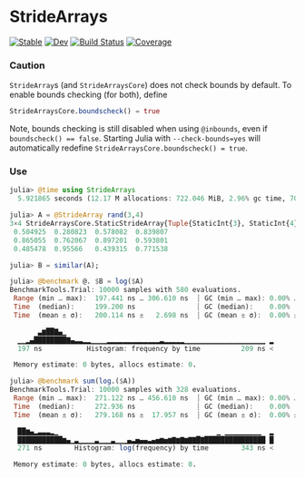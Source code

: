 # StrideArrays

[![Stable](https://img.shields.io/badge/docs-stable-blue.svg)](https://JuliaSIMD.github.io/StrideArrays.jl/stable)
[![Dev](https://img.shields.io/badge/docs-dev-blue.svg)](https://JuliaSIMD.github.io/StrideArrays.jl/dev)
[![Build Status](https://github.com/JuliaSIMD/StrideArrays.jl/workflows/CI/badge.svg)](https://github.com/JuliaSIMD/StrideArrays.jl/actions)
[![Coverage](https://codecov.io/gh/JuliaSIMD/StrideArrays.jl/branch/master/graph/badge.svg)](https://codecov.io/gh/JuliaSIMD/StrideArrays.jl)


### Caution

`StrideArray`s (and `StrideArraysCore`) does not check bounds by default. To enable bounds checking (for both), define
```julia
StrideArraysCore.boundscheck() = true
```
Note, bounds checking is still disabled when using `@inbounds`, even if `boundscheck() == false`.
Starting Julia with `--check-bounds=yes` will automatically redefine `StrideArraysCore.boundscheck() = true`.

### Use

```julia
julia> @time using StrideArrays
  5.921865 seconds (12.17 M allocations: 722.046 MiB, 2.96% gc time, 70.89% compilation time)

julia> A = @StrideArray rand(3,4)
3×4 StrideArraysCore.StaticStrideArray{Tuple{StaticInt{3}, StaticInt{4}}, (true, true), Float64, 2, 1, 0, (1, 2), Tuple{StaticInt{8}, StaticInt{24}}, Tuple{StaticInt{1}, StaticInt{1}}, 12} with indices 1:1:3×1:1:4:
 0.504925  0.280823  0.578082  0.839807
 0.865055  0.762067  0.897201  0.593801
 0.485478  0.95566   0.439315  0.771538

julia> B = similar(A);

julia> @benchmark @. $B = log($A)
BenchmarkTools.Trial: 10000 samples with 580 evaluations.
 Range (min … max):  197.441 ns … 306.610 ns  ┊ GC (min … max): 0.00% … 0.00%
 Time  (median):     199.200 ns               ┊ GC (median):    0.00%
 Time  (mean ± σ):   200.114 ns ±   2.698 ns  ┊ GC (mean ± σ):  0.00% ± 0.00%

       ▃▆██▇▄▁
  ▁▁▂▄████████▇▄▃▃▂▂▁▁▁▁▂▂▂▂▂▂▂▂▂▂▂▂▂▃▂▂▂▂▂▁▁▁▁▁▁▁▁▁▁▁▁▁▁▁▁▁▁▁▁ ▂
  197 ns           Histogram: frequency by time          209 ns <

 Memory estimate: 0 bytes, allocs estimate: 0.

julia> @benchmark sum(log.($A))
BenchmarkTools.Trial: 10000 samples with 328 evaluations.
 Range (min … max):  271.122 ns … 456.610 ns  ┊ GC (min … max): 0.00% … 0.00%
 Time  (median):     272.936 ns               ┊ GC (median):    0.00%
 Time  (mean ± σ):   279.168 ns ±  17.957 ns  ┊ GC (mean ± σ):  0.00% ± 0.00%

  ██▆▄▂▃▃▃▂▁                                       ▁ ▁▁▁▁▁▁▁▁▁  ▂
  ███████████▆▄▁▃▁▁▁▁▃▁▁▁▃▁▁▁▄▃▅▄▄▃▄▅▆▅▆▇▆▇▆▇▇█▇███████████████ █
  271 ns        Histogram: log(frequency) by time        343 ns <

 Memory estimate: 0 bytes, allocs estimate: 0.
 ```

